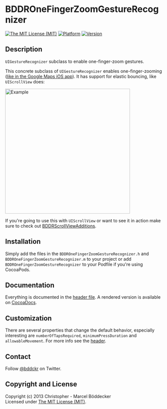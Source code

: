 # BDDROneFingerZoomGestureRecognizer
[![The MIT License (MIT)](https://go-shields.herokuapp.com/license-MIT-blue.png)][MIT]
[![Platform](https://cocoapod-badges.herokuapp.com/p/BDDROneFingerZoomGestureRecognizer/badge.png)][CocoaDocs]
[![Version](https://cocoapod-badges.herokuapp.com/v/BDDROneFingerZoomGestureRecognizer/badge.png)][CocoaDocs]

## Description

`UIGestureRecognizer` subclass to enable one-finger-zoom gestures.

This concrete subclass of `UIGestureRecognizer` enables one-finger-zooming ([like in the Google Maps iOS app](http://littlebigdetails.com/post/51559128905/)). It has support for elastic bouncing, like `UIScrollView` does:

<img src="https://github.com/bddckr/BDDROneFingerZoomGestureRecognizer/raw/master/Example.gif" alt="Example" style="height: 400px;"/>

If you're going to use this with `UIScrollView` or want to see it in action make sure to check out [BDDRScrollViewAdditions](https://github.com/bddckr/BDDRScrollViewAdditions).

## Installation

Simply add the files in the `BDDROneFingerZoomGestureRecognizer.h` and `BDDROneFingerZoomGestureRecognizer.m` to your project or add `BDDROneFingerZoomGestureRecognizer` to your Podfile if you're using CocoaPods.

## Documentation

Everything is documented in the [header file][header]. A rendered version is available on [CocoaDocs].

## Customization

There are several properties that change the default behavior, especially interesting are `numberOfTapsRequired`, `minimumPressDuration` and `allowableMovement`. For more info see the [header].

## Contact

Follow [@bddckr](https://twitter.com/bddckr) on Twitter.

## Copyright and License

Copyright (c) 2013 Christopher - Marcel Böddecker  
Licensed under [The MIT License (MIT)][MIT].

[MIT]: http://choosealicense.com/licenses/mit
[CocoaDocs]: http://cocoadocs.org/docsets/BDDROneFingerZoomGestureRecognizer
[header]: https://github.com/bddckr/BDDROneFingerZoomGestureRecognizer/blob/master/BDDROneFingerZoomGestureRecognizer/BDDROneFingerZoomGestureRecognizer.h
